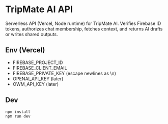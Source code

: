 # TripMate AI API

Serverless API (Vercel, Node runtime) for TripMate AI. Verifies Firebase ID tokens, authorizes chat membership, fetches context, and returns AI drafts or writes shared outputs.

## Env (Vercel)
- FIREBASE_PROJECT_ID
- FIREBASE_CLIENT_EMAIL
- FIREBASE_PRIVATE_KEY (escape newlines as \n)
- OPENAI_API_KEY (later)
- OWM_API_KEY (later)

## Dev
```
npm install
npm run dev
```


